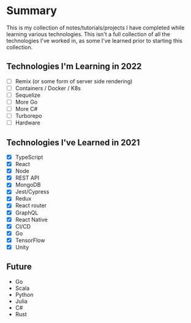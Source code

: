 # Summary

This is my collection of notes/tutorials/projects I have completed while learning various technologies. This isn't a full collection of all the technologies I've worked in, as some I've learned prior to starting this collection.

## Technologies I'm Learning in 2022

- [ ] Remix (or some form of server side rendering)
- [ ] Containers / Docker / K8s
- [ ] Sequelize
- [ ] More Go
- [ ] More C#
- [ ] Turborepo
- [ ] Hardware

## Technologies I've Learned in 2021

- [x] TypeScript
- [x] React
- [x] Node
- [x] REST API
- [x] MongoDB
- [x] Jest/Cypress
- [x] Redux
- [x] React router
- [x] GraphQL
- [x] React Native
- [x] CI/CD
- [x] Go
- [x] TensorFlow
- [x] Unity

## Future

- Go
- Scala
- Python
- Julia
- C#
- Rust
